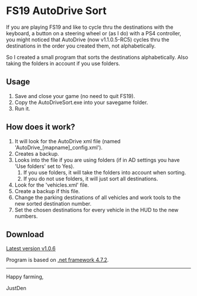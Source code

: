 # FS19 AutoDrive Sort

If you are playing FS19 and like to cycle thru the destinations with the keyboard, a button on a steering wheel or (as I do) with a PS4 controller, 
you might noticed that AutoDrive (now v1.1.0.5-RC5) cycles thru the destinations in the order you created them, not alphabetically.

So I created a small program that sorts the destinations alphabetically. Also taking the folders in account if you use folders.

## Usage

1. Save and close your game (no need to quit FS19).
1. Copy the AutoDriveSort.exe into your savegame folder.
1. Run it.

## How does it work?

1. It will look for the AutoDrive xml file (named 'AutoDrive_[mapname]_config.xml').
1. Creates a backup.
1. Looks into the file if you are using folders (if in AD settings you have 'Use folders' set to Yes).
   1. If you use folders, it will take the folders into account when sorting.
   1. If you do not use folders, it will just sort all destinations.
1. Look for the 'vehicles.xml' file.
1. Create a backup if this file.
1. Change the parking destinations of all vehicles and work tools to the new sorted destination number.
1. Set the chosen destinations for every vehicle in the HUD to the new numbers.

## Download

[Latest version v1.0.6](https://github.com/JustDen1234/FS19_AutoDrive_Sort/releases/download/1.0.6/AutoDriveSort.exe)

Program is based on [.net framework 4.7.2](https://dotnet.microsoft.com/download/dotnet-framework/net472).

---
Happy farming,

JustDen

